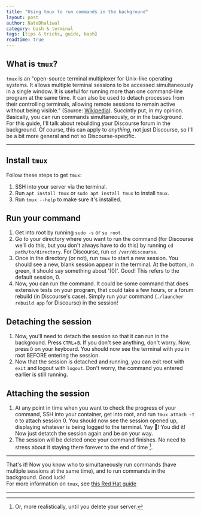 ```yaml
---
title: "Using tmux to run commands in the background"
layout: post
author: NateDhaliwal
category: bash & terminal
tags: [tips & tricks, guide, bash]
readtime: true
---
```


## What is `tmux`?
`tmux` is an "open-source terminal multiplexer for Unix-like operating systems. It allows multiple terminal sessions to be accessed simultaneously in a single window. It is useful for running more than one command-line program at the same time. It can also be used to detach processes from their controlling terminals, allowing remote sessions to remain active without being visible." (Source: [Wikipedia](https://en.wikipedia.org/wiki/Tmux)). Succintly put, in my opinion. Basically, you can run commands simultaneously, or in the background. <br>
For this guide, I'll talk about rebuilding your Discourse forum in the background. Of course, this can apply to *anything*, not just Discourse, so I'll be a bit more general and not so Discourse-specific.

---

## Install `tmux`
Follow these steps to get `tmux`:
1. SSH into your server via the terminal.
2. Run `apt install tmux` or `sudo apt install tmux` to install `tmux`.
3. Run `tmux --help` to make sure it's installed.

## Run your command
1. Get into root by running `sudo -s` or `su root`.
2. Go to your directory where you want to run the command (for Discourse we'll do this, but you don't always have to do this) by running `cd path/to/directory`. For Discourse, run `cd /var/discourse`.
3. Once in the directory (or not), run `tmux` to start a new session. You should see a new, blank session appear in the terminal. At the bottom, in green, it should say something about '[0]'. Good! This refers to the default session, 0.
4. Now, you can run the command. It could be some command that does extensive tests on your program, that could take a few hours, or a forum rebuild (in Discourse's case). Simply run your command (`./launcher rebuild app` for Discourse) in the session!

## Detaching the session
1. Now, you'll need to detach the session so that it can run in the background. Press `CTRL`+`B`. If you don't see anything, don't worry. Now, press `D` on your keyboard. You should now see the terminal with you in root BEFORE entering the session.
2. Now that the session is detached and running, you can exit root with `exit` and logout with `logout`. Don't worry, the command you entered earlier is still running.

## Attaching the session
1. At any point in time when you want to check the progress of your command, SSH into your container, get into root, and run `tmux attach -t 0` to attach session 0. You should now see the session opened up, displaying whatever is being logged to the terminal. Yay 🎉! You did it! Now just detatch the session again and be on your way.
2. The session will be deleted once your command finishes. No need to stress about it staying there forever to the end of time [^1].

---

That's it! Now you know who to simultaneously run commands (have multiple sessions at the same time), and to run commands in the background. Good luck! <br>
For more information on `tmux`, see [this Red Hat guide](https://www.redhat.com/en/blog/introduction-tmux-linux)

<hr>

[^1]: Or, more realistically, until you delete your server.

